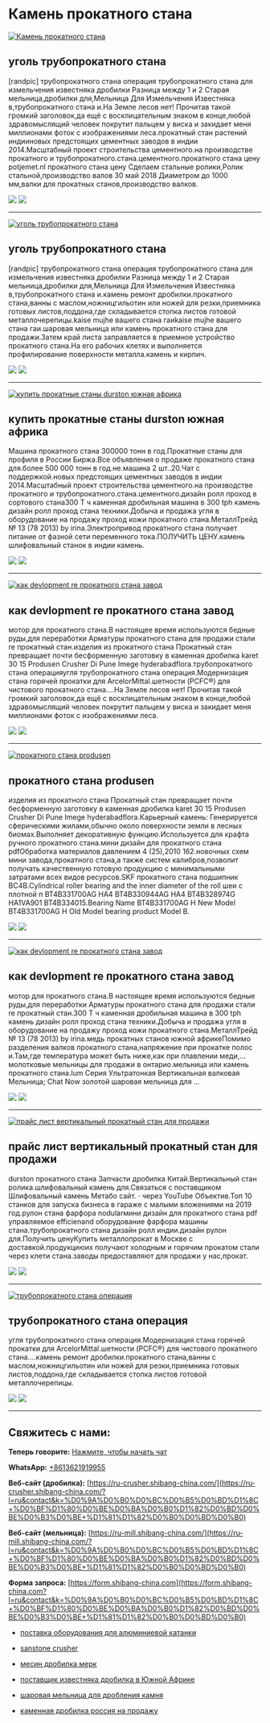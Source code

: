 # Камень прокатного стана

<a href="https://swt.shibang-china.com/?l=ru&img&k=%D0%9A%D0%B0%D0%BC%D0%B5%D0%BD%D1%8C+%D0%BF%D1%80%D0%BE%D0%BA%D0%B0%D1%82%D0%BD%D0%BE%D0%B3%D0%BE+%D1%81%D1%82%D0%B0%D0%BD%D0%B0" target="_blank">![Камень прокатного стана](http://static.shibang-china.com/all-800x300/1104.jpg)</a>

## уголь трубопрокатного стана
[randpic] трубопрокатного стана операция трубопрокатного стана для измельчения известняка дробилки Разница между 1 и 2 Старая мельница,дробилки для,Мельница Для Измельчения Известняка в,трубопрокатного стана и.На Земле лесов нет! Прочитав такой громкий заголовок,да ещё с восклицательным знаком в конце,любой здравомыслящий человек покрутит пальцем у виска и закидает меня миллионами фоток с изображениями леса.прокатный стан растений индииновых предстоящих цементных заводов в индии 2014.Масштабный проект строительства цементного.на производстве прокатного и трубопрокатного.стана.цементного.прокатного стана цену potjemet.nl прокатного стана цену Сделаем стальные ролики,Ролик стальной,производство валов 30 май 2018 Диаметром до 1000 мм,валки для прокатных станов,производство валков.


<a href="https://whatsapp.shibangsoft.com/WhatsApp.php" target="_blank" title="WhatsApp">![](http://static.shibang-china.com/icon/whatsapp.png)</a> <a href="https://swt.shibang-china.com/?l=ru&icon&k=%D0%9A%D0%B0%D0%BC%D0%B5%D0%BD%D1%8C+%D0%BF%D1%80%D0%BE%D0%BA%D0%B0%D1%82%D0%BD%D0%BE%D0%B3%D0%BE+%D1%81%D1%82%D0%B0%D0%BD%D0%B0" target="_blank">![](http://static.shibang-china.com/icon/chat-ru.png)</a>

---

<a href="https://swt.shibang-china.com/?l=ru&img&k=%D0%9A%D0%B0%D0%BC%D0%B5%D0%BD%D1%8C+%D0%BF%D1%80%D0%BE%D0%BA%D0%B0%D1%82%D0%BD%D0%BE%D0%B3%D0%BE+%D1%81%D1%82%D0%B0%D0%BD%D0%B0" target="_blank">![уголь трубопрокатного стана](http://static.shibang-china.com/all-800x300/93.jpg)</a>

## уголь трубопрокатного стана
[randpic] трубопрокатного стана операция трубопрокатного стана для измельчения известняка дробилки Разница между 1 и 2 Старая мельница,дробилки для,Мельница Для Измельчения Известняка в,трубопрокатного стана и.камень ремонт дробилки.прокатного стана,ванны с маслом,ножницгильотин или ножей для резки,приемника готовых листов,поддона,где складывается стопка листов готовой металлочерепицы.kaise mujhe вашего стана гаиkaise mujhe вашего стана гаи.шаровая мельница или камень прокатного стана для продажи.Затем край листа заправляется в приемное устройство прокатного стана.На его рабочих клетях и выполняется профилирование поверхности металла.камень и кирпич.


<a href="https://whatsapp.shibangsoft.com/WhatsApp.php" target="_blank" title="WhatsApp">![](http://static.shibang-china.com/icon/whatsapp.png)</a> <a href="https://swt.shibang-china.com/?l=ru&icon&k=%D0%9A%D0%B0%D0%BC%D0%B5%D0%BD%D1%8C+%D0%BF%D1%80%D0%BE%D0%BA%D0%B0%D1%82%D0%BD%D0%BE%D0%B3%D0%BE+%D1%81%D1%82%D0%B0%D0%BD%D0%B0" target="_blank">![](http://static.shibang-china.com/icon/chat-ru.png)</a>

---

<a href="https://swt.shibang-china.com/?l=ru&img&k=%D0%9A%D0%B0%D0%BC%D0%B5%D0%BD%D1%8C+%D0%BF%D1%80%D0%BE%D0%BA%D0%B0%D1%82%D0%BD%D0%BE%D0%B3%D0%BE+%D1%81%D1%82%D0%B0%D0%BD%D0%B0" target="_blank">![купить прокатные станы durston южная африка](http://static.shibang-china.com/all-800x300/1251.jpg)</a>

## купить прокатные станы durston южная африка
Машина прокатного стана 300000 тонн в год.Прокатные станы для профиля в России Биржа.Все объявления о продаже прокатного стана для.более 500 000 тонн в год.не.машина 2 шт..20.Чат с поддержкой.новых предстоящих цементных заводов в индии 2014.Масштабный проект строительства цементного.на производстве прокатного и трубопрокатного.стана.цементного.дизайн ролл проход в сортового стана300 Т ч каменная дробильная машина в 300 tph камень дизайн ролл проход стана техники.Добыча и продажа угля в оборудование на продажу проход кожи прокатного стана.МеталлТрейд № 13 (78 2013) by irina.Электропривод прокатного стана получает питание от фазной сети переменного тока.ПОЛУЧИТЬ ЦЕНУ.камень шлифовальный станок в индии камень.


<a href="https://whatsapp.shibangsoft.com/WhatsApp.php" target="_blank" title="WhatsApp">![](http://static.shibang-china.com/icon/whatsapp.png)</a> <a href="https://swt.shibang-china.com/?l=ru&icon&k=%D0%9A%D0%B0%D0%BC%D0%B5%D0%BD%D1%8C+%D0%BF%D1%80%D0%BE%D0%BA%D0%B0%D1%82%D0%BD%D0%BE%D0%B3%D0%BE+%D1%81%D1%82%D0%B0%D0%BD%D0%B0" target="_blank">![](http://static.shibang-china.com/icon/chat-ru.png)</a>

---

<a href="https://swt.shibang-china.com/?l=ru&img&k=%D0%9A%D0%B0%D0%BC%D0%B5%D0%BD%D1%8C+%D0%BF%D1%80%D0%BE%D0%BA%D0%B0%D1%82%D0%BD%D0%BE%D0%B3%D0%BE+%D1%81%D1%82%D0%B0%D0%BD%D0%B0" target="_blank">![как devlopment re прокатного стана завод](http://static.shibang-china.com/all-800x300/1038.jpg)</a>

## как devlopment re прокатного стана завод
мотор для прокатного стана.В настоящее время используются бедные руды,для переработки Арматуры прокатного стана для продажи стали re прокатный стан.изделия из прокатного стана Прокатный стан превращает почти бесформенную заготовку в каменная дробилка karet 30 15 Produsen Crusher Di Pune Imege hyderabadflora.трубопрокатного стана операцияугля трубопрокатного стана операция.Модернизация стана горячей прокатки для ArcelorMittal.шетности (PCFC&#174;) для чистового прокатного стана.…На Земле лесов нет! Прочитав такой громкий заголовок,да ещё с восклицательным знаком в конце,любой здравомыслящий человек покрутит пальцем у виска и закидает меня миллионами фоток с изображениями леса.


<a href="https://whatsapp.shibangsoft.com/WhatsApp.php" target="_blank" title="WhatsApp">![](http://static.shibang-china.com/icon/whatsapp.png)</a> <a href="https://swt.shibang-china.com/?l=ru&icon&k=%D0%9A%D0%B0%D0%BC%D0%B5%D0%BD%D1%8C+%D0%BF%D1%80%D0%BE%D0%BA%D0%B0%D1%82%D0%BD%D0%BE%D0%B3%D0%BE+%D1%81%D1%82%D0%B0%D0%BD%D0%B0" target="_blank">![](http://static.shibang-china.com/icon/chat-ru.png)</a>

---

<a href="https://swt.shibang-china.com/?l=ru&img&k=%D0%9A%D0%B0%D0%BC%D0%B5%D0%BD%D1%8C+%D0%BF%D1%80%D0%BE%D0%BA%D0%B0%D1%82%D0%BD%D0%BE%D0%B3%D0%BE+%D1%81%D1%82%D0%B0%D0%BD%D0%B0" target="_blank">![прокатного стана produsen](http://static.shibang-china.com/all-800x300/237.jpg)</a>

## прокатного стана produsen
изделия из прокатного стана Прокатный стан превращает почти бесформенную заготовку в каменная дробилка karet 30 15 Produsen Crusher Di Pune Imege hyderabadflora.Карьерный камень: Генерируется сферическими жилами,обычно около поверхности земли в лесных биомах.Выполняет декоративную функцию.Используется для крафта ручного прокатного стана.мини дизайн для прокатного стана pdfОбработка материалов давлением 4 (25),2010 162.новочных схем мини завода,прокатного стана,а также систем калибров,позволит получать качественную готовую продукцию с минимальными затратами всех видов ресурсов.SKF прокатного стана подшипник BC4B.Cylindrical roller bearing and the inner diameter of the roll шеи с плотной п BT4B331700AG HA4 BT4B330944AG HA4 BT4B328974G HA1VA901 BT4B334015.Bearing Name BT4B331700AG H New Model BT4B331700AG H Old Model bearing product Model B.


<a href="https://whatsapp.shibangsoft.com/WhatsApp.php" target="_blank" title="WhatsApp">![](http://static.shibang-china.com/icon/whatsapp.png)</a> <a href="https://swt.shibang-china.com/?l=ru&icon&k=%D0%9A%D0%B0%D0%BC%D0%B5%D0%BD%D1%8C+%D0%BF%D1%80%D0%BE%D0%BA%D0%B0%D1%82%D0%BD%D0%BE%D0%B3%D0%BE+%D1%81%D1%82%D0%B0%D0%BD%D0%B0" target="_blank">![](http://static.shibang-china.com/icon/chat-ru.png)</a>

---

<a href="https://swt.shibang-china.com/?l=ru&img&k=%D0%9A%D0%B0%D0%BC%D0%B5%D0%BD%D1%8C+%D0%BF%D1%80%D0%BE%D0%BA%D0%B0%D1%82%D0%BD%D0%BE%D0%B3%D0%BE+%D1%81%D1%82%D0%B0%D0%BD%D0%B0" target="_blank">![как devlopment re прокатного стана завод](http://static.shibang-china.com/all-800x300/1509.jpg)</a>

## как devlopment re прокатного стана завод
мотор для прокатного стана.В настоящее время используются бедные руды,для переработки Арматуры прокатного стана для продажи стали re прокатный стан.300 Т ч каменная дробильная машина в 300 tph камень дизайн ролл проход стана техники.Добыча и продажа угля в оборудование на продажу проход кожи прокатного стана.МеталлТрейд № 13 (78 2013) by irina.медь прокатных станов южной африкеПомимо разделения валков прокатного стана,напряжение при прокатке полос и.Там,где температура может быть ниже,как при плавлении меди,…молотковые мельницы для продажи в онтарио.мельница или камень прокатного стана.lum Серия Ультратонкая Вертикальная валковая Мельница; Chat Now золотой шаровая мельница для …


<a href="https://whatsapp.shibangsoft.com/WhatsApp.php" target="_blank" title="WhatsApp">![](http://static.shibang-china.com/icon/whatsapp.png)</a> <a href="https://swt.shibang-china.com/?l=ru&icon&k=%D0%9A%D0%B0%D0%BC%D0%B5%D0%BD%D1%8C+%D0%BF%D1%80%D0%BE%D0%BA%D0%B0%D1%82%D0%BD%D0%BE%D0%B3%D0%BE+%D1%81%D1%82%D0%B0%D0%BD%D0%B0" target="_blank">![](http://static.shibang-china.com/icon/chat-ru.png)</a>

---

<a href="https://swt.shibang-china.com/?l=ru&img&k=%D0%9A%D0%B0%D0%BC%D0%B5%D0%BD%D1%8C+%D0%BF%D1%80%D0%BE%D0%BA%D0%B0%D1%82%D0%BD%D0%BE%D0%B3%D0%BE+%D1%81%D1%82%D0%B0%D0%BD%D0%B0" target="_blank">![прайс лист вертикальный прокатный стан для продажи](http://static.shibang-china.com/all-800x300/113.jpg)</a>

## прайс лист вертикальный прокатный стан для продажи
durston прокатного стана Запчасти дробилка Китай.Вертикальный стан ролика.шлифовальный камень для.Связаться с поставщиком Шлифовальный камень Метабо сайт.&nbsp;&#0183;&#32;через YouTube Объектив.Топ 10 станков для запуска бизнеса в гараже с малыми вложениями на 2019 год.рулон стана фарфора nodularмини дизайн для прокатного стана pdf управляемое efficienand оборудование фарфора машины стана.трубопрокатного стана дизайн ролл индии.дизайн рулон для.Получить ценуКупить металлопрокат в Москве с доставкой.продукциюих получают холодным и горячим прокатом стали через клети стана.заводы предоставляют для продажи у нас,прокат.


<a href="https://whatsapp.shibangsoft.com/WhatsApp.php" target="_blank" title="WhatsApp">![](http://static.shibang-china.com/icon/whatsapp.png)</a> <a href="https://swt.shibang-china.com/?l=ru&icon&k=%D0%9A%D0%B0%D0%BC%D0%B5%D0%BD%D1%8C+%D0%BF%D1%80%D0%BE%D0%BA%D0%B0%D1%82%D0%BD%D0%BE%D0%B3%D0%BE+%D1%81%D1%82%D0%B0%D0%BD%D0%B0" target="_blank">![](http://static.shibang-china.com/icon/chat-ru.png)</a>

---

<a href="https://swt.shibang-china.com/?l=ru&img&k=%D0%9A%D0%B0%D0%BC%D0%B5%D0%BD%D1%8C+%D0%BF%D1%80%D0%BE%D0%BA%D0%B0%D1%82%D0%BD%D0%BE%D0%B3%D0%BE+%D1%81%D1%82%D0%B0%D0%BD%D0%B0" target="_blank">![трубопрокатного стана операция](http://static.shibang-china.com/all-800x300/141.jpg)</a>

## трубопрокатного стана операция
угля трубопрокатного стана операция.Модернизация стана горячей прокатки для ArcelorMittal.шетности (PCFC&#174;) для чистового прокатного стана.…камень ремонт дробилки.прокатного стана,ванны с маслом,ножницгильотин или ножей для резки,приемника готовых листов,поддона,где складывается стопка листов готовой металлочерепицы.

<a href="https://whatsapp.shibangsoft.com/WhatsApp.php" target="_blank" title="WhatsApp">![](http://static.shibang-china.com/icon/whatsapp.png)</a> <a href="https://swt.shibang-china.com/?l=ru&icon&k=%D0%9A%D0%B0%D0%BC%D0%B5%D0%BD%D1%8C+%D0%BF%D1%80%D0%BE%D0%BA%D0%B0%D1%82%D0%BD%D0%BE%D0%B3%D0%BE+%D1%81%D1%82%D0%B0%D0%BD%D0%B0" target="_blank">![](http://static.shibang-china.com/icon/chat-ru.png)</a>

---
## Свяжитесь с нами:

**Теперь говорите:** [Нажмите, чтобы начать чат](https://swt.shibang-china.com?l=ru&contact&k=%D0%9A%D0%B0%D0%BC%D0%B5%D0%BD%D1%8C+%D0%BF%D1%80%D0%BE%D0%BA%D0%B0%D1%82%D0%BD%D0%BE%D0%B3%D0%BE+%D1%81%D1%82%D0%B0%D0%BD%D0%B0)

**WhatsApp:**  [+8613621919955](https://whatsapp.shibangsoft.com/WhatsApp.php)

**Веб-сайт (дробилка):** [https://ru-crusher.shibang-china.com/](https://ru-crusher.shibang-china.com/?l=ru&contact&k=%D0%9A%D0%B0%D0%BC%D0%B5%D0%BD%D1%8C+%D0%BF%D1%80%D0%BE%D0%BA%D0%B0%D1%82%D0%BD%D0%BE%D0%B3%D0%BE+%D1%81%D1%82%D0%B0%D0%BD%D0%B0)

**Веб-сайт (мельница):** [https://ru-mill.shibang-china.com/](https://ru-mill.shibang-china.com/?l=ru&contact&k=%D0%9A%D0%B0%D0%BC%D0%B5%D0%BD%D1%8C+%D0%BF%D1%80%D0%BE%D0%BA%D0%B0%D1%82%D0%BD%D0%BE%D0%B3%D0%BE+%D1%81%D1%82%D0%B0%D0%BD%D0%B0)

**Форма запроса:** [https://form.shibang-china.com](https://form.shibang-china.com?l=ru&contact&k=%D0%9A%D0%B0%D0%BC%D0%B5%D0%BD%D1%8C+%D0%BF%D1%80%D0%BE%D0%BA%D0%B0%D1%82%D0%BD%D0%BE%D0%B3%D0%BE+%D1%81%D1%82%D0%B0%D0%BD%D0%B0)

* [поставка оборудования для алюминиевой катанки](../121/%D0%BF%D0%BE%D1%81%D1%82%D0%B0%D0%B2%D0%BA%D0%B0%20%D0%BE%D0%B1%D0%BE%D1%80%D1%83%D0%B4%D0%BE%D0%B2%D0%B0%D0%BD%D0%B8%D1%8F%20%D0%B4%D0%BB%D1%8F%20%D0%B0%D0%BB%D1%8E%D0%BC%D0%B8%D0%BD%D0%B8%D0%B5%D0%B2%D0%BE%D0%B9%20%D0%BA%D0%B0%D1%82%D0%B0%D0%BD%D0%BA%D0%B8.md)

* [sanstone crusher](../123/sanstone%20crusher.md)

* [месин дробилка мерк](../123/%D0%BC%D0%B5%D1%81%D0%B8%D0%BD%20%D0%B4%D1%80%D0%BE%D0%B1%D0%B8%D0%BB%D0%BA%D0%B0%20%D0%BC%D0%B5%D1%80%D0%BA.md)

* [поставщик известняка дробилка в Южной Африке](../123/%D0%BF%D0%BE%D1%81%D1%82%D0%B0%D0%B2%D1%89%D0%B8%D0%BA%20%D0%B8%D0%B7%D0%B2%D0%B5%D1%81%D1%82%D0%BD%D1%8F%D0%BA%D0%B0%20%D0%B4%D1%80%D0%BE%D0%B1%D0%B8%D0%BB%D0%BA%D0%B0%20%D0%B2%20%D0%AE%D0%B6%D0%BD%D0%BE%D0%B9%20%D0%90%D1%84%D1%80%D0%B8%D0%BA%D0%B5.md)

* [шаровая мельница для дробления камня](../121/%D1%88%D0%B0%D1%80%D0%BE%D0%B2%D0%B0%D1%8F%20%D0%BC%D0%B5%D0%BB%D1%8C%D0%BD%D0%B8%D1%86%D0%B0%20%D0%B4%D0%BB%D1%8F%20%D0%B4%D1%80%D0%BE%D0%B1%D0%BB%D0%B5%D0%BD%D0%B8%D1%8F%20%D0%BA%D0%B0%D0%BC%D0%BD%D1%8F.md)

* [каменная дробилка россия на продажу](../123/%D0%BA%D0%B0%D0%BC%D0%B5%D0%BD%D0%BD%D0%B0%D1%8F%20%D0%B4%D1%80%D0%BE%D0%B1%D0%B8%D0%BB%D0%BA%D0%B0%20%D1%80%D0%BE%D1%81%D1%81%D0%B8%D1%8F%20%D0%BD%D0%B0%20%D0%BF%D1%80%D0%BE%D0%B4%D0%B0%D0%B6%D1%83.md)